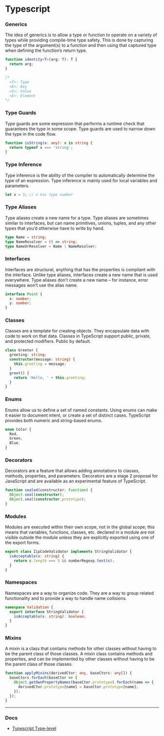 # Typescript

### Generics 

The idea of generics is to allow a type or function to operate on a variety of types while providing compile-time type safety. This is done by capturing the type of the argument(s) to a function and then using that captured type when defining the function’s return type.

```ts
function identity<T>(arg: T): T {
  return arg;
}

/*
  <T>: Type
  <K>: Key
  <V>: Value
  <E>: Element
*/
```

### Type Guards

Type guards are some expression that performs a runtime check that guarantees the type in some scope. Type guards are used to narrow down the type in the code flow.

```ts
function isString(x: any): x is string {
  return typeof x === 'string';
}
```

### Type Inference

Type inference is the ability of the compiler to automatically determine the type of an expression. Type inference is mainly used for local variables and parameters.

```ts
let x = 3; // x has type number
```

### Type Aliases

Type aliases create a new name for a type. Type aliases are sometimes similar to interfaces, but can name primitives, unions, tuples, and any other types that you’d otherwise have to write by hand.

```ts
type Name = string;
type NameResolver = () => string;
type NameOrResolver = Name | NameResolver;
```

### Interfaces

Interfaces are structural, anything that has the properties is compliant with the interface. Unlike type aliases, interfaces create a new name that is used everywhere. Type aliases don’t create a new name – for instance, error messages won’t use the alias name.

```ts
interface Point {
  x: number;
  y: number;
}
```

### Classes

Classes are a template for creating objects. They encapsulate data with code to work on that data. Classes in TypeScript support public, private, and protected modifiers. Public by default.

```ts
class Greeter {
  greeting: string;
  constructor(message: string) {
    this.greeting = message;
  }
  greet() {
    return 'Hello, ' + this.greeting;
  }
}
```

### Enums

Enums allow us to define a set of named constants. Using enums can make it easier to document intent, or create a set of distinct cases. TypeScript provides both numeric and string-based enums.

```ts
enum Color {
  Red,
  Green,
  Blue,
}
```

### Decorators

Decorators are a feature that allows adding annotations to classes, methods, properties, and parameters. Decorators are a stage 2 proposal for JavaScript and are available as an experimental feature of TypeScript.

```ts
function sealed(constructor: Function) {
  Object.seal(constructor);
  Object.seal(constructor.prototype);
}
```

### Modules

Modules are executed within their own scope, not in the global scope; this means that variables, functions, classes, etc. declared in a module are not visible outside the module unless they are explicitly exported using one of the export forms. 

```ts
export class ZipCodeValidator implements StringValidator {
  isAcceptable(s: string) {
    return s.length === 5 && numberRegexp.test(s);
  }
}
```

### Namespaces

Namespaces are a way to organize code. They are a way to group related functionality and to provide a way to handle name collisions. 

```ts
namespace Validation {
  export interface StringValidator {
    isAcceptable(s: string): boolean;
  }
}
```

### Mixins

A mixin is a class that contains methods for other classes without having to be the parent class of those classes. A mixin class contains methods and properties, and can be implemented by other classes without having to be the parent class of those classes.

```ts
function applyMixins(derivedCtor: any, baseCtors: any[]) {
  baseCtors.forEach(baseCtor => {
    Object.getOwnPropertyNames(baseCtor.prototype).forEach(name => {
      derivedCtor.prototype[name] = baseCtor.prototype[name];
    });
  });
}
```

---

### Docs
- [Typescript Type-level](https://type-level-typescript.com/)